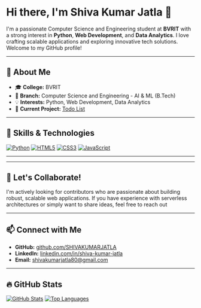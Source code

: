 # Hi there, I'm Shiva Kumar Jatla 👋

I'm a passionate Computer Science and Engineering student at **BVRIT** with a strong interest in **Python**, **Web Development**, and **Data Analytics**. I love crafting scalable applications and exploring innovative tech solutions. Welcome to my GitHub profile!

---

## 💼 About Me

- 🎓 **College:** BVRIT  
- 🏫 **Branch:** Computer Science and Engineering - AI & ML (B.Tech)  
- 💡 **Interests:** Python, Web Development, Data Analytics  
- 🚀 **Current Project:** [Todo List](https://github.com/SHIVAKUMARJATLA/Todo-List)  

---

## 🚀 Skills & Technologies

<!-- Skills with badges for visual appeal -->
[![Python](https://img.shields.io/badge/Python-%2314354C.svg?&style=for-the-badge&logo=python&logoColor=white)](https://www.python.org)
[![HTML5](https://img.shields.io/badge/HTML5-E34F26.svg?&style=for-the-badge&logo=html5&logoColor=white)](https://developer.mozilla.org/en-US/docs/Web/HTML)
[![CSS3](https://img.shields.io/badge/CSS3-1572B6.svg?&style=for-the-badge&logo=css3&logoColor=white)](https://developer.mozilla.org/en-US/docs/Web/CSS)
[![JavaScript](https://img.shields.io/badge/JavaScript-F7DF1E.svg?&style=for-the-badge&logo=javascript&logoColor=black)](https://developer.mozilla.org/en-US/docs/Web/JavaScript)

---




---

## 🤝 Let's Collaborate!

I'm actively looking for contributors who are passionate about building robust, scalable web applications. If you have experience with serverless architectures or simply want to share ideas, feel free to reach out 

---

## 📫 Connect with Me

- **GitHub:** [github.com/SHIVAKUMARJATLA](https://github.com/SHIVAKUMARJATLA)
- **LinkedIn:** [linkedin.com/in/shiva-kumar-jatla](https://www.linkedin.com/in/shiva-kumar-jatla-5b2389320/)
- **Email:** shivakumarjatla80@gmail.com
---

## 🔥 GitHub Stats

[![GitHub Stats](https://github-readme-stats.vercel.app/api?username=SHIVAKUMARJATLA&show_icons=true&theme=radical)](https://github.com/SHIVAKUMARJATLA)
[![Top Languages](https://github-readme-stats.vercel.app/api/top-langs/?username=SHIVAKUMARJATLA&layout=compact&theme=radical)](https://github.com/SHIVAKUMARJATLA)
